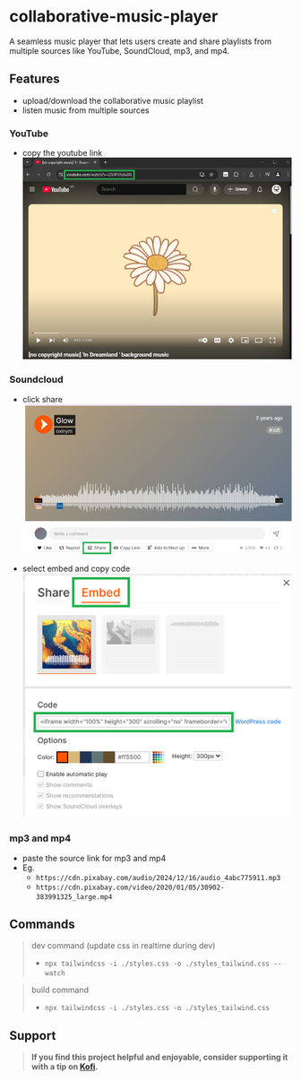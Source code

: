 # collaborative-music-player
A seamless music player that lets users create and share playlists from multiple sources like YouTube, SoundCloud, mp3, and mp4.

## Features
- upload/download the collaborative music playlist
- listen music from multiple sources

### YouTube
- copy the youtube link
![Copy link](/images/youtube/copy-link.png)

### Soundcloud
- click share
![Click share](/images/soundcloud/click-share.png)

- select embed and copy code
![Click embed and copy code](/images/soundcloud/click-embed-and-copy-code.png)

### mp3 and mp4
- paste the source link for mp3 and mp4
- Eg. 
    - `https://cdn.pixabay.com/audio/2024/12/16/audio_4abc775911.mp3`
    - `https://cdn.pixabay.com/video/2020/01/05/30902-383991325_large.mp4`


## Commands
> dev command (update css in realtime during dev)
> - `npx tailwindcss -i ./styles.css -o ./styles_tailwind.css --watch`

> build command
> - `npx tailwindcss -i ./styles.css -o ./styles_tailwind.css`

## Support
> **If you find this project helpful and enjoyable, consider supporting it with a tip on [Kofi](https://ko-fi.com/jcloh98).**